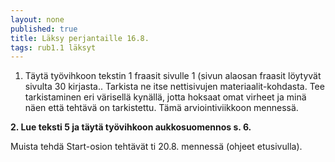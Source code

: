 ```yaml
---
layout: none
published: true
title: Läksy perjantaille 16.8.
tags: rub1.1 läksyt
---
```

1. Täytä työvihkoon tekstin 1 fraasit sivulle 1 (sivun alaosan fraasit löytyvät sivulta 30 kirjasta.. Tarkista ne itse nettisivujen materiaalit-kohdasta. Tee tarkistaminen eri värisellä kynällä, jotta hoksaat omat virheet ja minä näen että tehtävä on tarkistettu. Tämä arviointiviikkoon mennessä.

**2.  Lue teksti 5 ja täytä työvihkoon aukkosuomennos s. 6.**

Muista tehdä Start-osion tehtävät ti 20.8. mennessä (ohjeet etusivulla).
